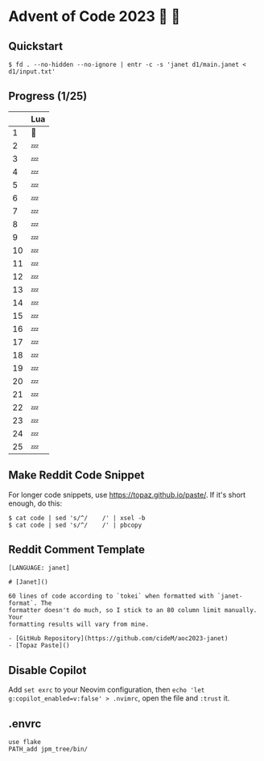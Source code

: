 # Advent of Code 2023 :santa: :christmas_tree: 

## Quickstart

```shell
$ fd . --no-hidden --no-ignore | entr -c -s 'janet d1/main.janet < d1/input.txt'
```

## Progress (1/25)

|     | Lua    |
| --- | ------ |
| 1   | :bell: |
| 2   | :zzz:  |
| 3   | :zzz:  |
| 4   | :zzz:  |
| 5   | :zzz:  |
| 6   | :zzz:  |
| 7   | :zzz:  |
| 8   | :zzz:  |
| 9   | :zzz:  |
| 10  | :zzz:  |
| 11  | :zzz:  |
| 12  | :zzz:  |
| 13  | :zzz:  |
| 14  | :zzz:  |
| 15  | :zzz:  |
| 16  | :zzz:  |
| 17  | :zzz:  |
| 18  | :zzz:  |
| 19  | :zzz:  |
| 20  | :zzz:  |
| 21  | :zzz:  |
| 22  | :zzz:  |
| 23  | :zzz:  |
| 24  | :zzz:  |
| 25  | :zzz:  |

## Make Reddit Code Snippet

For longer code snippets, use https://topaz.github.io/paste/. If it's short
enough, do this:

```
$ cat code | sed 's/^/    /' | xsel -b
$ cat code | sed 's/^/    /' | pbcopy
```

## Reddit Comment Template

```text
[LANGUAGE: janet]

# [Janet]()

60 lines of code according to `tokei` when formatted with `janet-format`. The
formatter doesn't do much, so I stick to an 80 column limit manually. Your
formatting results will vary from mine.

- [GitHub Repository](https://github.com/cideM/aoc2023-janet)
- [Topaz Paste]()
```

## Disable Copilot

Add `set exrc` to your Neovim configuration, then `echo 'let
g:copilot_enabled=v:false' > .nvimrc`, open the file and `:trust` it.


## .envrc

```text
use flake
PATH_add jpm_tree/bin/
```
